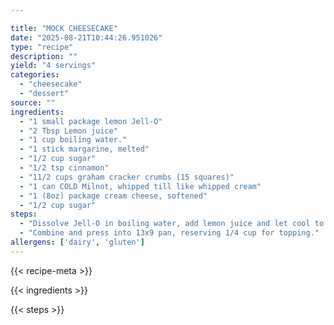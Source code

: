 ```yaml
---

title: "MOCK CHEESECAKE"
date: "2025-08-21T10:44:26.951026"
type: "recipe"
description: ""
yield: "4 servings"
categories:
  - "cheesecake"
  - "dessert"
source: ""
ingredients:
  - "1 small package lemon Jell-O"
  - "2 Tbsp Lemon juice"
  - "1 cup boiling water."
  - "1 stick margarine, melted"
  - "1/2 cup sugar"
  - "1/2 tsp cinnamon"
  - "11/2 cups graham cracker crumbs (15 squares)"
  - "1 can COLD Milnot, whipped till like whipped cream"
  - "1 (8oz) package cream cheese, softened"
  - "1/2 cup sugar"
steps:
  - "Dissolve Jell-O in boiling water, add lemon juice and let cool to room temperature."
  - "Combine and press into 13x9 pan, reserving 1/4 cup for topping."
allergens: ['dairy', 'gluten']
---
```


{{< recipe-meta >}}

{{< ingredients >}}

{{< steps >}}
